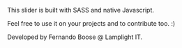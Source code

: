 This slider is built with SASS and native Javascript.

Feel free to use it on your projects and to contribute too. :)


Developed by Fernando Boose @ Lamplight IT.
